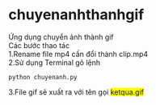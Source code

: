 # chuyenanhthanhgif
Ứng dụng chuyển ảnh thành gif <br />
Các bước thao tác <br />
1.Rename file mp4 cần đổi thành clip.mp4 <br />
2.Sử dụng Terminal gõ lệnh 
```
python chuyenanh.py 
```
3.File gif sẽ xuất ra với tên gọi <span style="background-color: #FFFF00">ketqua.gif</span>
